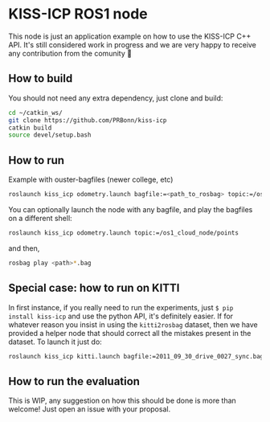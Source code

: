 # KISS-ICP ROS1 node

This node is just an application example on how to use the KISS-ICP C++ API. It's still considered
work in progress and we are very happy to receive any contribution from the comunity 👼

## How to build

You should not need any extra dependency, just clone and build:

```sh
cd ~/catkin_ws/
git clone https://github.com/PRBonn/kiss-icp 
catkin build
source devel/setup.bash
```

## How to run

Example with ouster-bagfiles (newer college, etc)

```sh
roslaunch kiss_icp odometry.launch bagfile:=<path_to_rosbag> topic:=/os1_cloud_node/points
```

You can optionally launch the node with any bagfile, and play the bagfiles on a different shell:

```sh
roslaunch kiss_icp odometry.launch topic:=/os1_cloud_node/points
```

and then,

```sh
rosbag play <path>*.bag
```

## Special case: how to run on KITTI

In first instance, if you really need to run the experiments, just `$ pip install kiss-icp` and use
the python API, it's definitely easier. If for whatever reason you insist in using the
`kitti2rosbag` dataset, then we have provided a helper node that should correct all the mistakes
present in the dataset. To launch it just do:

```sh
roslaunch kiss_icp kitti.launch bagfile:=2011_09_30_drive_0027_sync.bag
```

## How to run the evaluation

This is WIP, any suggestion on how this should be done is more than welcome! Just open an issue with
your proposal.

